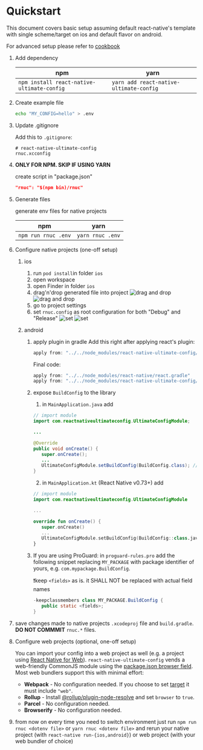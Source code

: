 # Quickstart

This document covers basic setup assuming default react-native's template with
single scheme/target on ios and default flavor on android.

For advanced setup please refer to [cookbook](./cookbook.md)

1. Add dependency

   | npm                                        | yarn                                    |
   | ------------------------------------------ | --------------------------------------- |
   | `npm install react-native-ultimate-config` | `yarn add react-native-ultimate-config` |

1. Create example file

   ```bash
   echo "MY_CONFIG=hello" > .env
   ```

1. Update .gitignore

   Add this to `.gitignore`:

   ```
   # react-native-ultimate-config
   rnuc.xcconfig
   ```

1. **ONLY FOR NPM. SKIP IF USING YARN**

   create script in "package.json"

   ```json
   "rnuc": "$(npm bin)/rnuc"
   ```

1. Generate files

   generate env files for native projects

   | npm                 | yarn             |
   | ------------------- | ---------------- |
   | `npm run rnuc .env` | `yarn rnuc .env` |

1. Configure native projects (one-off setup)

   1. ios

      1. run `pod install`in folder `ios`
      1. open workspace
      1. open Finder in folder `ios`
      1. drag'n'drop generated file into project
         ![drag and drop](./quickstart.assets/ios.1.png)
         ![drag and drop](./quickstart.assets/ios.2.png)
      1. go to project settings
      1. set `rnuc.config` as root configuration for both "Debug" and "Release"
         ![set](./quickstart.assets/ios.3.png)
         ![set](./quickstart.assets/ios.4.png)

   1. android
      <a name="android"></a>

      1. apply plugin in gradle
         Add this right after applying react's plugin:

         ```gradle
         apply from: "../../node_modules/react-native-ultimate-config/android/rnuc.gradle"
         ```

         Final code:

         ```gradle
         apply from: "../../node_modules/react-native/react.gradle"
         apply from: "../../node_modules/react-native-ultimate-config/android/rnuc.gradle"
         ```

      2. expose `BuildConfig` to the library

         1. in `MainApplication.java` add

         ```java
         // import module
         import com.reactnativeultimateconfig.UltimateConfigModule;

         ...

         @Override
         public void onCreate() {
            super.onCreate();
            ...
            UltimateConfigModule.setBuildConfig(BuildConfig.class); // expose
         }
         ```
  
         2. in `MainApplication.kt` (React Native v0.73+) add

         ```kotlin
         // import module
         import com.reactnativeultimateconfig.UltimateConfigModule

         ...

         override fun onCreate() {
            super.onCreate()
            ...
            UltimateConfigModule.setBuildConfig(BuildConfig::class.java) // expose
         }
         ```

      3. If you are using ProGuard:
         in `proguard-rules.pro` add the following snippet replacing `MY_PACKAGE`
         with package identifier of yours, e.g. `com.mypackage.BuildConfig`.

         ❗keep `<fields>` as is. it SHALL NOT be replaced with actual field names

         ```java
         -keepclassmembers class MY_PACKAGE.BuildConfig {
            public static <fields>;
         }
         ```

1. save changes made to native projects `.xcodeproj` file and `build.gradle`.
   **DO NOT COMMMIT** `rnuc.*` files.

1. Configure web projects (optional, one-off setup)

   You can import your config into a web project as well (e.g. a project using [React Native for Web](https://github.com/necolas/react-native-web)). `react-native-ultimate-config` vends a web-friendly CommonJS module using the [package.json browser field](https://docs.npmjs.com/cli/v7/configuring-npm/package-json#browser). Most web bundlers support this with minimal effort:

   - **Webpack** - No configuration needed. If you choose to set [target](https://webpack.js.org/configuration/target/) it must include `"web"`.
   - **Rollup** - Install [@rollup/plugin-node-resolve](https://www.npmjs.com/package/@rollup/plugin-node-resolve) and set `browser` to `true`.
   - **Parcel** - No configuration needed.
   - **Browserify** - No configuration needed.
   
1. from now on every time you need to switch environment just run
   `npm run rnuc <dotenv file>` or `yarn rnuc <dotenv file>` and rerun your native project (with
   `react-native run-{ios,android}`) or web project (with your web bundler of choice)

